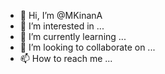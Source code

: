 - 👋 Hi, I’m @MKinanA
- 👀 I’m interested in ...
- 🌱 I’m currently learning ...
- 💞️ I’m looking to collaborate on ...
- 📫 How to reach me ...

<!---
MKinanA/MKinanA is a ✨ special ✨ repository because its `README.md` (this file) appears on your GitHub profile.
You can click the Preview link to take a look at your changes.
--->
